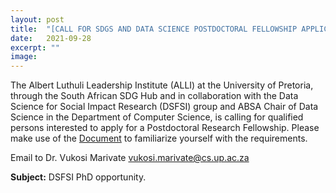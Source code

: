 ```yaml
---
layout: post
title:  "[CALL FOR SDGS AND DATA SCIENCE POSTDOCTORAL FELLOWSHIP APPLICATIONS] Call for PhD Student at DSFSI"
date:   2021-09-28
excerpt: ""
image: 
---
```


The Albert Luthuli Leadership Institute (ALLI) at the University of Pretoria, through the South African SDG Hub and in collaboration with the Data Science for Social Impact Research (DSFSI) group and ABSA Chair of Data Science in the Department of Computer Science, is calling for qualified persons interested to apply for a Postdoctoral Research Fellowship. Please make use of the [Document](https://github.com/dsfsi/dsfsi.github.io/blob/master/files/SDGsandDataSciencePostdocAd.pdf) to familiarize yourself with the requirements.

Email to Dr. Vukosi Marivate [vukosi.marivate@cs.up.ac.za](vukosi.marivate@cs.up.ac.za)

**Subject:** DSFSI PhD opportunity. 